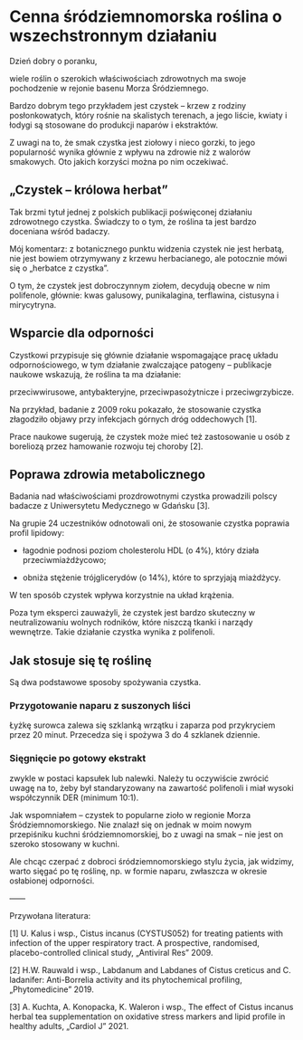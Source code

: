 # Cenna śródziemnomorska roślina o wszechstronnym działaniu

Dzień dobry o poranku,

wiele roślin o szerokich właściwościach zdrowotnych ma swoje pochodzenie w rejonie basenu Morza Śródziemnego.

Bardzo dobrym tego przykładem jest czystek – krzew z rodziny posłonkowatych, który rośnie na skalistych terenach, a jego liście, kwiaty i łodygi są stosowane do produkcji naparów i ekstraktów.

Z uwagi na to, że smak czystka jest ziołowy i nieco gorzki, to jego popularność wynika głównie z wpływu na zdrowie niż z walorów smakowych. Oto jakich korzyści można po nim oczekiwać.

## „Czystek – królowa herbat”

Tak brzmi tytuł jednej z polskich publikacji poświęconej działaniu zdrowotnego czystka. Świadczy to o tym, że roślina ta jest bardzo doceniana wśród badaczy.

Mój komentarz: z botanicznego punktu widzenia czystek nie jest herbatą, nie jest bowiem otrzymywany z krzewu herbacianego, ale potocznie mówi się o „herbatce z czystka”.

O tym, że czystek jest dobroczynnym ziołem, decydują obecne w nim polifenole, głównie: kwas galusowy, punikalagina, terflawina, cistusyna i mirycytryna.

## Wsparcie dla odporności

Czystkowi przypisuje się głównie działanie wspomagające pracę układu odpornościowego, w tym działanie zwalczające patogeny – publikacje naukowe wskazują, że roślina ta ma działanie:

przeciwwirusowe, antybakteryjne, przeciwpasożytnicze i przeciwgrzybicze.

Na przykład, badanie z 2009 roku pokazało, że stosowanie czystka złagodziło objawy przy infekcjach górnych dróg oddechowych [1].

Prace naukowe sugerują, że czystek może mieć też zastosowanie u osób z boreliozą przez hamowanie rozwoju tej choroby [2].

## Poprawa zdrowia metabolicznego

Badania nad właściwościami prozdrowotnymi czystka prowadzili polscy badacze z Uniwersytetu Medycznego w Gdańsku [3].

Na grupie 24 uczestników odnotowali oni, że stosowanie czystka poprawia profil lipidowy:

- łagodnie podnosi poziom cholesterolu HDL (o 4%), który działa przeciwmiażdżycowo;

- obniża stężenie trójglicerydów (o 14%), które to sprzyjają miażdżycy.

W ten sposób czystek wpływa korzystnie na układ krążenia.

Poza tym eksperci zauważyli, że czystek jest bardzo skuteczny w neutralizowaniu wolnych rodników, które niszczą tkanki i narządy wewnętrze. Takie działanie czystka wynika z polifenoli.

## Jak stosuje się tę roślinę

Są dwa podstawowe sposoby spożywania czystka.

### Przygotowanie naparu z suszonych liści

Łyżkę surowca zalewa się szklanką wrzątku i zaparza pod przykryciem przez 20 minut. Przecedza się i spożywa 3 do 4 szklanek dziennie.

### Sięgnięcie po gotowy ekstrakt

zwykle w postaci kapsułek lub nalewki. Należy tu oczywiście zwrócić uwagę na to, żeby był standaryzowany na zawartość polifenoli i miał wysoki współczynnik DER (minimum 10:1).

Jak wspomniałem – czystek to popularne zioło w regionie Morza Śródziemnomorskiego. Nie znalazł się on jednak w moim nowym przepiśniku kuchni śródziemnomorskiej, bo z uwagi na smak – nie jest on szeroko stosowany w kuchni.

Ale chcąc czerpać z dobroci śródziemnomorskiego stylu życia, jak widzimy, warto sięgać po tę roślinę, np. w formie naparu, zwłaszcza w okresie osłabionej odporności.

——

Przywołana literatura:

[1] U. Kalus i wsp., Cistus incanus (CYSTUS052) for treating patients with infection of the upper respiratory tract. A prospective, randomised, placebo-controlled clinical study, „Antiviral Res” 2009.

[2] H.W. Rauwald i wsp., Labdanum and Labdanes of Cistus creticus and C. ladanifer: Anti-Borrelia activity and its phytochemical profiling, „Phytomedicine” 2019.

[3] A. Kuchta, A. Konopacka, K. Waleron i wsp., The effect of Cistus incanus herbal tea supplementation on oxidative stress markers and lipid profile in healthy adults, „Cardiol J” 2021.
